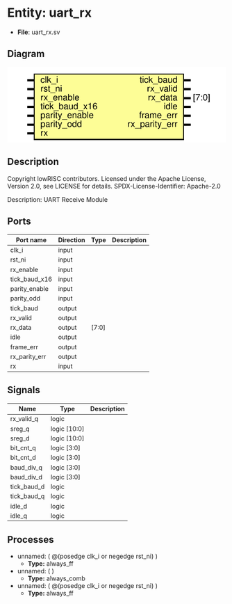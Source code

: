 # Entity: uart_rx

- **File**: uart_rx.sv
## Diagram

![Diagram](uart_rx.svg "Diagram")
## Description

 Copyright lowRISC contributors.
 Licensed under the Apache License, Version 2.0, see LICENSE for details.
 SPDX-License-Identifier: Apache-2.0

 Description: UART Receive Module


## Ports

| Port name     | Direction | Type  | Description |
| ------------- | --------- | ----- | ----------- |
| clk_i         | input     |       |             |
| rst_ni        | input     |       |             |
| rx_enable     | input     |       |             |
| tick_baud_x16 | input     |       |             |
| parity_enable | input     |       |             |
| parity_odd    | input     |       |             |
| tick_baud     | output    |       |             |
| rx_valid      | output    |       |             |
| rx_data       | output    | [7:0] |             |
| idle          | output    |       |             |
| frame_err     | output    |       |             |
| rx_parity_err | output    |       |             |
| rx            | input     |       |             |
## Signals

| Name        | Type           | Description |
| ----------- | -------------- | ----------- |
| rx_valid_q  | logic          |             |
| sreg_q      | logic   [10:0] |             |
| sreg_d      | logic   [10:0] |             |
| bit_cnt_q   | logic    [3:0] |             |
| bit_cnt_d   | logic    [3:0] |             |
| baud_div_q  | logic    [3:0] |             |
| baud_div_d  | logic    [3:0] |             |
| tick_baud_d | logic          |             |
| tick_baud_q | logic          |             |
| idle_d      | logic          |             |
| idle_q      | logic          |             |
## Processes
- unnamed: ( @(posedge clk_i or negedge rst_ni) )
  - **Type:** always_ff
- unnamed: (  )
  - **Type:** always_comb
- unnamed: ( @(posedge clk_i or negedge rst_ni) )
  - **Type:** always_ff
